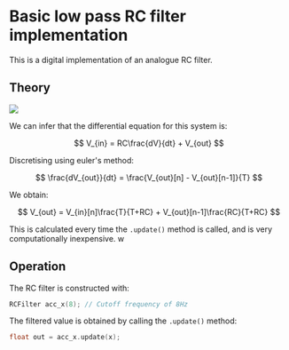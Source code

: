 # Basic low pass RC filter implementation
This is a digital implementation of an analogue RC filter.

## Theory

<img src="https://github.com/robosam2003/RCFilter/blob/main/RCFilterDiagram">


We can infer that the differential equation for this system is:

$$
V_{in} = RC\frac{dV}{dt} + V_{out}
$$

Discretising using euler's method:

$$
\frac{dV_{out}}{dt} = \frac{V_{out}[n] - V_{out}[n-1]}{T}
$$

We obtain:

$$
V_{out} = V_{in}[n]\frac{T}{T+RC} + V_{out}[n-1]\frac{RC}{T+RC}
$$

This is calculated every time the `.update()` method is called, and is very computationally inexpensive.
w
## Operation

The RC filter is constructed with:
```cpp
RCFilter acc_x(8); // Cutoff frequency of 8Hz 
```

The filtered value is obtained by calling the `.update()` method:
```cpp
float out = acc_x.update(x);
```